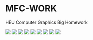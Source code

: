 # MFC-WORK
HEU Computer Graphics Big Homework

![](https://cdn.jsdelivr.net/gh/Justlovesmile/CDN2/post/20200619203701.png)
![](https://cdn.jsdelivr.net/gh/Justlovesmile/CDN2/post/20200619203702.png)
![](https://cdn.jsdelivr.net/gh/Justlovesmile/CDN2/post/20200619203703.png)
![](https://cdn.jsdelivr.net/gh/Justlovesmile/CDN2/post/20200619203704.png)
![](https://cdn.jsdelivr.net/gh/Justlovesmile/CDN2/post/20200619203705.png)
![](https://cdn.jsdelivr.net/gh/Justlovesmile/CDN2/post/20200619203706.png)
![](https://cdn.jsdelivr.net/gh/Justlovesmile/CDN2/post/20200619203707.png)
![](https://cdn.jsdelivr.net/gh/Justlovesmile/CDN2/post/20200619203708.png)
![](https://cdn.jsdelivr.net/gh/Justlovesmile/CDN2/post/20200619203709.png)
